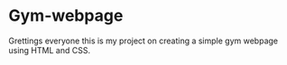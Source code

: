 # Gym-webpage
Grettings everyone
this is my project on creating a simple gym webpage using HTML and CSS.

